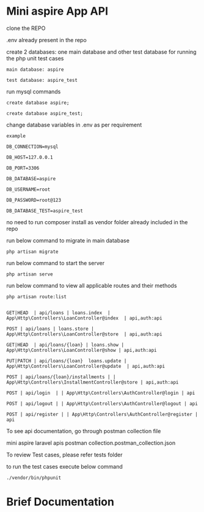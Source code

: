 # Mini aspire App API

clone the REPO


.env already present in the repo 


create 2 databases: one main database and other test database for running the php unit test cases

    main database: aspire

    test database: aspire_test


run mysql commands

    create database aspire;

    create database aspire_test;


change database variables in .env as per requirement

    example

    DB_CONNECTION=mysql

    DB_HOST=127.0.0.1

    DB_PORT=3306

    DB_DATABASE=aspire

    DB_USERNAME=root

    DB_PASSWORD=root@123

    DB_DATABASE_TEST=aspire_test


no need to run composer install as vendor folder already included in the repo


run below command to migrate in main database

    php artisan migrate


run below command to start the server

    php artisan serve


run below command to view all applicable routes and their methods

    php artisan route:list 


    GET|HEAD  | api/loans | loans.index  | App\Http\Controllers\LoanController@index  | api,auth:api

    POST | api/loans | loans.store | App\Http\Controllers\LoanController@store  | api,auth:api

    GET|HEAD  | api/loans/{loan} | loans.show | App\Http\Controllers\LoanController@show | api,auth:api 

    PUT|PATCH | api/loans/{loan}  loans.update | App\Http\Controllers\LoanController@update  | api,auth:api
    
    POST | api/loans/{loan}/installments | | App\Http\Controllers\InstallmentController@store | api,auth:api

    POST | api/login  | | App\Http\Controllers\AuthController@login | api

    POST | api/logout | | App\Http\Controllers\AuthController@logout | api

    POST | api/register | | App\Http\Controllers\AuthController@register | api


To see api documentation, go through postman collection file


mini aspire laravel apis postman collection.postman_collection.json


To review Test cases, please refer tests folder


to run the test cases execute below command

    ./vendor/bin/phpunit

# Brief Documentation


